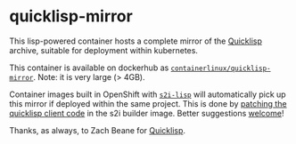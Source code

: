 # quicklisp-mirror

This lisp-powered container hosts a complete mirror of the
[Quicklisp](https://www.quicklisp.org/beta) archive, suitable for
deployment within kubernetes.

This container is available on dockerhub as
[`containerlinux/quicklisp-mirror`](https://cloud.docker.com/u/containerlisp/repository/docker/containerlisp/quicklisp-mirror/general).
Note: it is very large (> 4GB).

Container images built in OpenShift with
[`s2i-lisp`](https://github.com/container-lisp/s2i-lisp) will
automatically pick up this mirror if deployed within the same project.
This is done by [patching the quicklisp client
code](https://github.com/container-lisp/s2i-lisp/commit/7367dcda4d70bf24eb995b1cdc211c2153de3fd4)
in the s2i builder image.  Better suggestions [welcome](https://github.com/container-lisp/s2i-lisp/issues/new)!

Thanks, as always, to Zach Beane for
[Quicklisp](https://www.quicklisp.org/beta).


